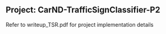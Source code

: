 ## Project: CarND-TrafficSignClassifier-P2

Refer to writeup_TSR.pdf for project implementation details

